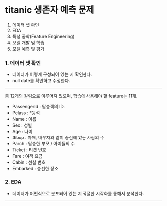 # titanic 생존자 예측 문제
1. 데이터 셋 확인
2. EDA
3. 특성 공학(Feature Engineering)
4. 모델 개발 및 학습
5. 모델 예측 및 평가

### 1. 데이터 셋 확인
- 데이터가 어떻게 구성되어 있는 지 확인한다.
- null date를 확인하고 수정한다.
---
총 12개의 칼럼으로 이루어져 있으며, 학습에 사용해야 할 feature는 11개.

- PassengerId : 탑승객의 ID.
- Pclass : *등석
- Name : 이름
- Sex : 성별
- Age : 나이
- Sibsp : 자매, 배우자와 같이 승선해 있는 사람의 수
- Parch : 탑승한 부모 / 아이들의 수
- Ticket : 티켓 번호
- Fare : 여객 요금
- Cabin : 선실 번호
- Embarked : 승선한 장소

### 2. EDA
- 데이터가 어떤식으로 분포되어 있는 지 적절한 시각화를 통해서 분석한다.
---
